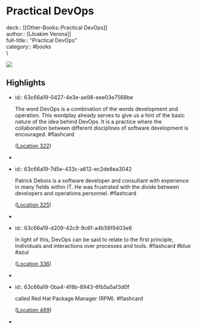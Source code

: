 # Practical DevOps

deck:: [[Other-Books::Practical DevOps]]\
author:: [[Joakim Verona]]\
full-title:: "Practical DevOps"\
category:: #books\
\

![](https://images-na.ssl-images-amazon.com/images/I/51-lY0PtmnL._SL200_.jpg)
## Highlights
- id:: 63c66a19-0427-4e3e-ae98-eee03e7568be
  
  The word DevOps is a combination of the words development and operation. This wordplay already serves to give us a hint of the basic nature of the idea behind DevOps. It is a practice where the collaboration between different disciplines of software development is encouraged. #flashcard 
  
  
    ([Location 322](https://readwise.io/to_kindle?action=open&asin=B07BJKRXXK&location=322))
-
- id:: 63c66a19-7d5e-433c-a612-ec2de8ea3042
  
  Patrick Debois is a software developer and consultant with experience in many fields within IT. He was frustrated with the divide between developers and operations personnel. #flashcard 
  
  
    ([Location 325](https://readwise.io/to_kindle?action=open&asin=B07BJKRXXK&location=325))
-
- id:: 63c66a19-d209-42c9-9c6f-a4b56f9403e6
  
  In light of this, DevOps can be said to relate to the first principle, Individuals and interactions over processes and tools. #flashcard  #blue #azul 
  
  
    ([Location 336](https://readwise.io/to_kindle?action=open&asin=B07BJKRXXK&location=336))
-
- id:: 63c66a19-0ba4-4f8b-8943-6fb5a5af3d0f
  
  called Red Hat Package Manager (RPM). #flashcard 
  
  
    ([Location 489](https://readwise.io/to_kindle?action=open&asin=B07BJKRXXK&location=489))
-